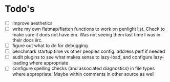 # Todo's

- [ ] improve aesthetics
- [ ] write my own flatmap/flatten functions to work on penlight list. Check to make sure it does not have em. Was not seeing them last time I was in their docs iirc.
- [ ] figure out what to do for debugging
- [ ] benchmark startup time vs other peoples config. address perf if needed
- [ ] audit plugins to see what makes sense to lazy-load, and configure lazy-loading where appropriate
- [ ] configure spelling checks (and associated diagnostics) in file types where appropriate. Maybe within comments in other source as well
